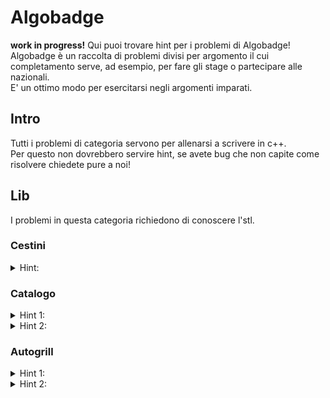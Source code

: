 # Algobadge
**work in progress!**
Qui puoi trovare hint per i problemi di Algobadge!    
Algobadge è un raccolta di problemi divisi per argomento il cui completamento serve, ad esempio, per fare  gli stage o partecipare alle nazionali.    
E' un ottimo modo per esercitarsi negli argomenti imparati.

## Intro
Tutti i problemi di categoria servono per allenarsi a scrivere in c++.   
Per questo non dovrebbero servire hint, se avete bug che non capite come risolvere chiedete pure a noi!

## Lib
I problemi in questa categoria richiedono di conoscere l'stl.
### Cestini
<details>
  <summary>Hint:</summary>

  Usa un vettore di vettori.
</details>

### Catalogo
<details>
  <summary>Hint 1:</summary>

  Vogliamo tenerci valori di cui non ci interessa l'ordine e possono esserci duplicati. Quindi possiamo usare.....
</details>

<details>
  <summary>Hint 2:</summary>

  Usa un unordered_multiset
</details>

### Autogrill
<details>
  <summary>Hint 1:</summary>

  Vogliamo tenerci valori diversi tra loro e ci interessa vedere l'elemento più vicino ad un certo valore. Se solo ci fosse una struttura dati con una funzione simile....
</details>
<details>
  <summary>Hint 2:</summary>

  Usa un set con lower_bound (attento a come usare lower_bound).
</details>